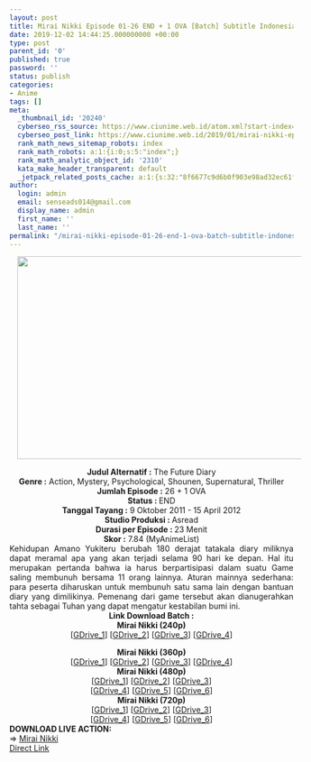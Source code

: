 ```yaml
---
layout: post
title: Mirai Nikki Episode 01-26 END + 1 OVA [Batch] Subtitle Indonesia
date: 2019-12-02 14:44:25.000000000 +00:00
type: post
parent_id: '0'
published: true
password: ''
status: publish
categories:
- Anime
tags: []
meta:
  _thumbnail_id: '20240'
  cyberseo_rss_source: https://www.ciunime.web.id/atom.xml?start-index=1351&max-results=150
  cyberseo_post_link: https://www.ciunime.web.id/2019/01/mirai-nikki-episode-01-26-end-1-ova.html
  rank_math_news_sitemap_robots: index
  rank_math_robots: a:1:{i:0;s:5:"index";}
  rank_math_analytic_object_id: '2310'
  kata_make_header_transparent: default
  _jetpack_related_posts_cache: a:1:{s:32:"8f6677c9d6b0f903e98ad32ec61f8deb";a:2:{s:7:"expires";i:1654664640;s:7:"payload";a:3:{i:0;a:1:{s:2:"id";i:26733;}i:1;a:1:{s:2:"id";i:26731;}i:2;a:1:{s:2:"id";i:26735;}}}}
author:
  login: admin
  email: senseads014@gmail.com
  display_name: admin
  first_name: ''
  last_name: ''
permalink: "/mirai-nikki-episode-01-26-end-1-ova-batch-subtitle-indonesia/"
---
```

<div class="separator" style="clear: both; text-align: center;"><a href="https://1.bp.blogspot.com/-niBvknKidRk/XDhGwREJ59I/AAAAAAAAHBo/T3917QrmmXUJxr036ScHE1U8ZgnpvUd-gCLcBGAs/s1600/Mirai%2BNikki.jpg" imageanchor="1" style="margin-left: 1em; margin-right: 1em;"><img border="0" data-original-height="720" data-original-width="1280" height="360" src="{{ site.baseurl }}/assets/2019/12/Mirai%2BNikki.jpg" width="640" /></a></div>
<p>
<div style="text-align: center;"><b>Judul Alternatif :</b> <b></b>The Future Diary</div>
<div style="text-align: center;"><b><b>Genre :</b></b> Action, Mystery, Psychological, Shounen, Supernatural, Thriller</div>
<div style="text-align: center;"><b>Jumlah Episode :</b> 26 + 1 OVA<br /><b>Status :&nbsp;</b>END<br /><b>Tanggal Tayang :</b> 9 Oktober 2011 - 15 April 2012<br /><b>Studio Produksi : </b>Asread<br /><b>Durasi per Episode :&nbsp;</b>23 Menit</div>
<div style="text-align: center;"><b>Skor :</b> 7.84 (MyAnimeList)</div>
<div style="text-align: justify;"></div>
<div style="text-align: justify;">Kehidupan Amano Yukiteru berubah 180 derajat tatakala diary miliknya dapat meramal apa yang akan terjadi selama 90 hari ke depan. Hal itu merupakan pertanda bahwa ia harus berpartisipasi dalam suatu Game saling membunuh bersama 11 orang lainnya. Aturan mainnya sederhana: para peserta diharuskan untuk membunuh satu sama lain dengan bantuan diary yang dimilikinya. Pemenang dari game tersebut akan dianugerahkan tahta sebagai Tuhan yang dapat mengatur kestabilan bumi ini.</div>
<div style="text-align: justify;"></div>
<div style="text-align: justify;"></div>
<div style="text-align: center;"><b>Link Download Batch :</b></div>
<div style="text-align: center;">
<div style="text-align: center;"><b>Mirai Nikki (240p)</b></div>
<div style="text-align: center;">[<a href="https://drive.google.com/uc?export=download&amp;id=1FFt0s_N9pZgLimQBVHpcLx_6h2scg9QW" target="_blank" rel="noopener">GDrive_1</a>] [<a href="https://drive.google.com/uc?export=download&amp;id=167esjg5vM1s7vpofW-6Xy6BSLj4UUInw" target="_blank" rel="noopener">GDrive_2</a>] [<a href="https://drive.google.com/uc?id=15V1EfNmnSCeeeomBPQK7rH-u7fz5vZ59" target="_blank" rel="noopener">GDrive_3</a>] [<a href="https://drive.google.com/uc?id=177Nl_nCcf7VCV99xdzRWQ9-ZF54CT-Bu" target="_blank" rel="noopener">GDrive_4</a>]</div>
<p></div>
<div style="text-align: center;"><b>Mirai Nikki (360p)</b></div>
<div style="text-align: center;">[<a href="https://drive.google.com/uc?export=download&amp;id=1NOcgIPOIEPhGQf0rSew1ZKiyS8EKV3Hl" target="_blank" rel="noopener">GDrive_1</a>] [<a href="https://drive.google.com/uc?export=download&amp;id=1k2J2pYV41CiInHfv-H-eJ9AiKdfBf9qL" target="_blank" rel="noopener">GDrive_2</a>] [<a href="https://drive.google.com/uc?id=1xWVyovGuJ0JPY1TSlgbdy8_uDPhxWs_F" target="_blank" rel="noopener">GDrive_3</a>] [<a href="https://drive.google.com/uc?id=1QN_xKpoyoptT8Ly-1c6mvcx3GuoYppcz" target="_blank" rel="noopener">GDrive_4</a>]</div>
<div style="text-align: center;"></div>
<div style="text-align: center;"><b>Mirai Nikki (480p)</b><br />[<a href="https://drive.google.com/uc?export=download&amp;id=1PP3ByTTbnEscn_IkvzbDY0RO-xcX226w" target="_blank" rel="noopener">GDrive_1</a>] [<a href="https://drive.google.com/uc?export=download&amp;id=1D9LiraiV6Zf4iFsYUprS_DHJh8ChvjXc" target="_blank" rel="noopener">GDrive_2</a>] [<a href="https://drive.google.com/uc?export=download&amp;id=1ZK9c1NIqU4lo5daPt_8A3huVS1Rz8AwK" target="_blank" rel="noopener">GDrive_3</a>]<br />[<a href="https://drive.google.com/uc?export=download&amp;id=1zuNtSiUw5XTBxDxPO0SVRn2YFcE6SnGB" target="_blank" rel="noopener">GDrive_4</a>] [<a href="https://drive.google.com/uc?id=1tq-uT7wc7uu0DriaKdSJOq5awjjsM1jt" target="_blank" rel="noopener">GDrive_5</a>] [<a href="https://drive.google.com/uc?id=1KhSf01oZWKo4gOKTIeIZLEi99fVLyR73" target="_blank" rel="noopener">GDrive_6</a>]</div>
<div style="text-align: center;"><b>Mirai Nikki (720p)</b><br />[<a href="https://drive.google.com/uc?export=download&amp;id=1XOj5ksuTA7ZjUSaZ9JFufzl1y5jG0CkV" target="_blank" rel="noopener">GDrive_1</a>] [<a href="https://drive.google.com/uc?export=download&amp;id=1fGv7c0lXuLaWRp5k5GxqIw_2URcUx1OE" target="_blank" rel="noopener">GDrive_2</a>] [<a href="https://drive.google.com/uc?id=1px-UFKmw0gSUJfhCr7PX6OHQlgDAY_Fb" target="_blank" rel="noopener">GDrive_3</a>]<br />[<a href="https://drive.google.com/uc?id=1mqULKEeDZWV8LyxOV43Fe_PhPO_Z0OJ-" target="_blank" rel="noopener">GDrive_4</a>] [<a href="https://drive.google.com/uc?id=1Nd0zyXFRz2rYrPSFDe9H2aKVQuJtlRt-" target="_blank" rel="noopener">GDrive_5</a>] [<a href="https://drive.google.com/uc?id=12rmBoR4n7fqSBioew-WBaO1EUjhjHiTg" target="_blank" rel="noopener">GDrive_6</a>]
<div style="text-align: left;"></div>
<div style="text-align: left;"></div>
<div style="text-align: left;"><b>DOWNLOAD LIVE ACTION:</b></div>
<div style="text-align: left;"></div>
<div style="text-align: left;">=&gt;&nbsp;<a href="https://www.ciunime.web.id/2019/02/mirai-nikki-live-action-episode-01-11.html" target="_blank" rel="noopener">Mirai Nikki</a></div>
<div style="text-align: left;"></div>
</div>
<link rel="stylesheet" href="https://cdnjs.cloudflare.com/ajax/libs/font-awesome/4.7.0/css/font-awesome.min.css" />
<div class="divbtn"> <a href="https://handymansurrender.com/fihup8buzv?key=94550f7ce39444073321dde3b8782f97" class="btn"><i class="fa fa-download"></i> Direct Link</a> </div>
